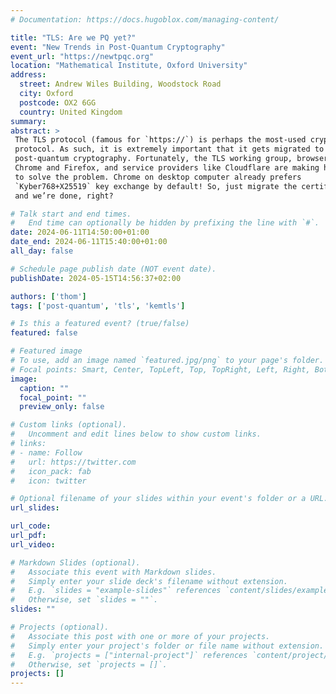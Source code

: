 ```yaml
---
# Documentation: https://docs.hugoblox.com/managing-content/

title: "TLS: Are we PQ yet?"
event: "New Trends in Post-Quantum Cryptography"
event_url: "https://newtpqc.org"
location: "Mathematical Institute, Oxford University"
address:
  street: Andrew Wiles Building, Woodstock Road
  city: Oxford
  postcode: OX2 6GG
  country: United Kingdom
summary:
abstract: >
 The TLS protocol (famous for `https://`) is perhaps the most-used cryptographic
 protocol. As such, it is extremely important that it gets migrated to
 post-quantum cryptography. Fortunately, the TLS working group, browsers like
 Chrome and Firefox, and service providers like Cloudflare are making headway
 to solve the problem. Chrome on desktop computer already prefers
 `Kyber768+X25519` key exchange by default! So, just migrate the certificates,
 and we’re done, right?

# Talk start and end times.
#   End time can optionally be hidden by prefixing the line with `#`.
date: 2024-06-11T14:50:00+01:00
date_end: 2024-06-11T15:40:00+01:00
all_day: false

# Schedule page publish date (NOT event date).
publishDate: 2024-05-15T14:56:37+02:00

authors: ['thom']
tags: ['post-quantum', 'tls', 'kemtls']

# Is this a featured event? (true/false)
featured: false

# Featured image
# To use, add an image named `featured.jpg/png` to your page's folder. 
# Focal points: Smart, Center, TopLeft, Top, TopRight, Left, Right, BottomLeft, Bottom, BottomRight.
image:
  caption: ""
  focal_point: ""
  preview_only: false

# Custom links (optional).
#   Uncomment and edit lines below to show custom links.
# links:
# - name: Follow
#   url: https://twitter.com
#   icon_pack: fab
#   icon: twitter

# Optional filename of your slides within your event's folder or a URL.
url_slides:

url_code:
url_pdf:
url_video:

# Markdown Slides (optional).
#   Associate this event with Markdown slides.
#   Simply enter your slide deck's filename without extension.
#   E.g. `slides = "example-slides"` references `content/slides/example-slides.md`.
#   Otherwise, set `slides = ""`.
slides: ""

# Projects (optional).
#   Associate this post with one or more of your projects.
#   Simply enter your project's folder or file name without extension.
#   E.g. `projects = ["internal-project"]` references `content/project/deep-learning/index.md`.
#   Otherwise, set `projects = []`.
projects: []
---
```

